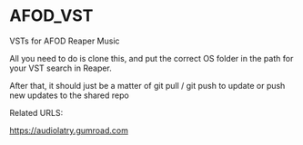 # AFOD_VST
VSTs for AFOD Reaper Music

All you need to do is clone this, and put the correct OS folder in the path for your VST search in Reaper. 

After that, it should just be a matter of git pull / git push to update or push new updates to the shared repo


Related URLS:

https://audiolatry.gumroad.com
